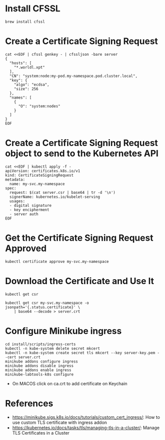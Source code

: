 # Install CFSSL
```commandline
brew install cfssl
```

# Create a Certificate Signing Request

```commandline
cat <<EOF | cfssl genkey - | cfssljson -bare server
{
  "hosts": [
    "*.worldl.xpt"
  ],
  "CN": "system:node:my-pod.my-namespace.pod.cluster.local",
  "key": {
    "algo": "ecdsa",
    "size": 256
  },
  "names": [
    {
      "O": "system:nodes"
    }
  ]
}
EOF
```

# Create a Certificate Signing Request object to send to the Kubernetes API
```commandline
cat <<EOF | kubectl apply -f -
apiVersion: certificates.k8s.io/v1
kind: CertificateSigningRequest
metadata:
  name: my-svc.my-namespace
spec:
  request: $(cat server.csr | base64 | tr -d '\n')
  signerName: kubernetes.io/kubelet-serving
  usages:
  - digital signature
  - key encipherment
  - server auth
EOF
```

# Get the Certificate Signing Request Approved
```commandline
kubectl certificate approve my-svc.my-namespace
```

# Download the Certificate and Use It
```commandline
kubectl get csr
```
```commandline
kubectl get csr my-svc.my-namespace -o jsonpath='{.status.certificate}' \
    | base64 --decode > server.crt
```

# Configure Minikube ingress 
```commandline
cd install/scripts/ingress-certs
kubectl -n kube-system delete secret mkcert
kubectl -n kube-system create secret tls mkcert --key server-key.pem --cert server.crt
minikube addons configure ingress
minikube addons disable ingress
minikube addons enable ingress
minikube-labtools-k8s configure
```
* On MACOS click on ca.crt to add certificate on Keychain

# References
   * https://minikube.sigs.k8s.io/docs/tutorials/custom_cert_ingress/: How to use custom TLS certificate with ingress addon
   * https://kubernetes.io/docs/tasks/tls/managing-tls-in-a-cluster/: Manage TLS Certificates in a Cluster
